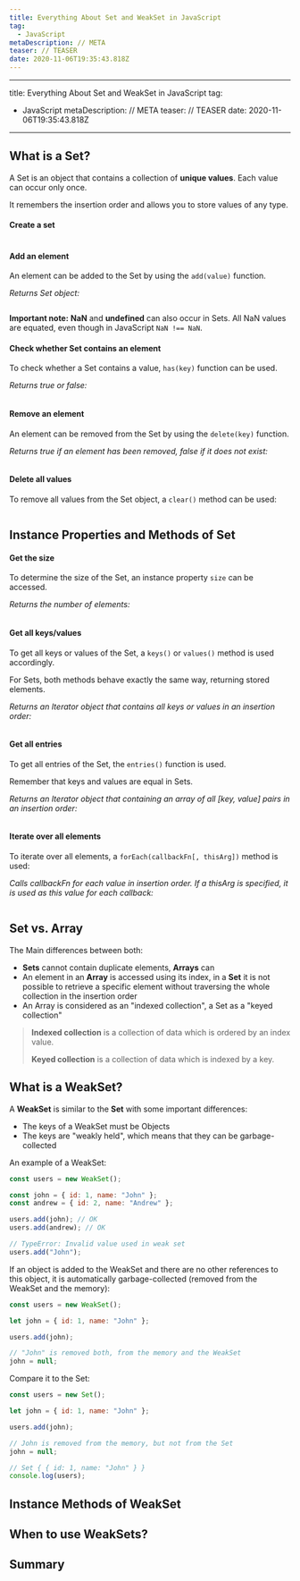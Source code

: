 ```yaml
---
title: Everything About Set and WeakSet in JavaScript
tag:
  - JavaScript
metaDescription: // META
teaser: // TEASER
date: 2020-11-06T19:35:43.818Z
---
```

- - -

title: Everything About Set and WeakSet in JavaScript
tag:

* JavaScript
  metaDescription: // META
  teaser: // TEASER
  date: 2020-11-06T19:35:43.818Z

- - -

## What is a Set?

A Set is an object that contains a collection of **unique values**. Each value can occur only once. 

It remembers the insertion order and allows you to store values of any type.

#### Create a set

```javascript

```

#### Add an element

An element can be added to the Set by using the `add(value)` function.

*Returns Set object:*

```javascript

```

**Important note:** **NaN** and **undefined** can also occur in Sets. All NaN values are equated, even though in JavaScript `NaN !== NaN`.

#### Check whether Set contains an element

To check whether a Set contains a value, `has(key)` function can be used.

*Returns true or false:*

```javascript

```

#### Remove an element

An element can be removed from the Set by using the `delete(key)` function.

*Returns true if an element has been removed, false if it does not exist:*

```javascript

```

#### Delete all values

To remove all values from the Set object, a `clear()` method can be used:

```javascript

```

## Instance Properties and Methods of Set

#### Get the size

To determine the size of the Set, an instance property `size` can be accessed.

*Returns the number of elements:*

```javascript

```

#### Get all keys/values

To get all keys or values of the Set, a `keys()` or `values()` method is used accordingly.

For Sets, both methods behave exactly the same way, returning stored elements.

*Returns an Iterator object that contains all keys or values in an insertion order:*

```javascript

```

#### Get all entries

To get all entries of the Set, the `entries()` function is used.

Remember that keys and values are equal in Sets. 

*Returns an Iterator object that containing an array of all \[key, value] pairs in an insertion order:*

```javascript

```

#### Iterate over all elements

To iterate over all elements, a `forEach(callbackFn[, thisArg])` method is used:

*Calls callbackFn for each value in insertion order. If a thisArg is specified, it is used as this value for each callback:*

```javascript

```

## Set vs. Array

The Main differences between both:

* **Sets** cannot contain duplicate elements, **Arrays** can
* An element in an **Array** is accessed using its index, in a **Set** it is not possible to retrieve a specific element without traversing the whole collection in the insertion order
* An Array is considered as an "indexed collection", a Set as a "keyed collection"

> **Indexed collection** is a collection of data which is ordered by an index value.
>
> **Keyed collection** is a collection of data which is indexed by a key.

## What is a WeakSet?

A **WeakSet** is similar to the **Set** with some important differences:

* The keys of a WeakSet must be Objects
* The keys are "weakly held", which means that they can be garbage-collected

An example of a WeakSet:

```javascript
const users = new WeakSet();

const john = { id: 1, name: "John" };
const andrew = { id: 2, name: "Andrew" };

users.add(john); // OK
users.add(andrew); // OK

// TypeError: Invalid value used in weak set
users.add("John");
```

If an object is added to the WeakSet and there are no other references to this object, it is automatically garbage-collected (removed from the WeakSet and the memory):

```javascript
const users = new WeakSet();

let john = { id: 1, name: "John" };

users.add(john);

// "John" is removed both, from the memory and the WeakSet
john = null;
```

Compare it to the Set:

```javascript
const users = new Set();

let john = { id: 1, name: "John" };

users.add(john);

// John is removed from the memory, but not from the Set
john = null;

// Set { { id: 1, name: "John" } }
console.log(users);
```

## Instance Methods of WeakSet

## When to use WeakSets?

## Summary